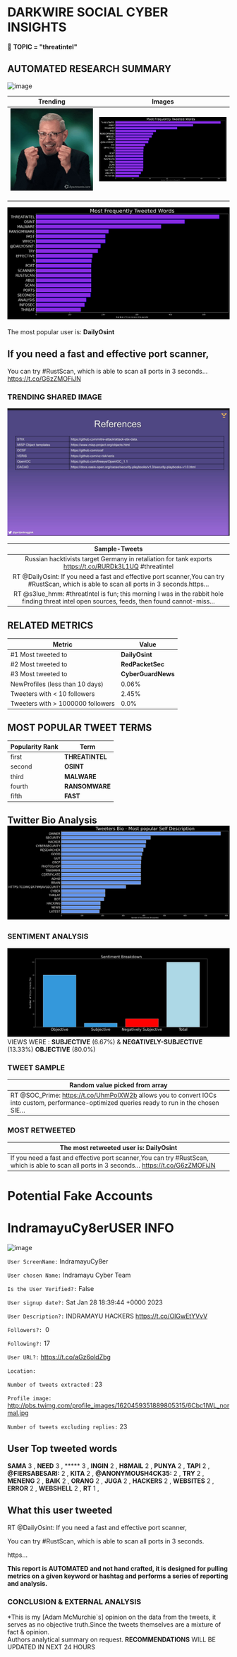 # DARKWIRE SOCIAL CYBER INSIGHTS 
&#x1F34E; **TOPIC = "threatintel"**

## AUTOMATED RESEARCH SUMMARY
  ![image](darkLogo.png)   

|  Trending  |   Images | 
:-------------------------:|:-------------------------:
|  ![image](assets/threatintel/imageFile1.jpg)     <img width=200/> | ![image](assets/threatintel/imageFile2.jpg) <img width=200/> |   
 
 
![image](assets/threatintel/TWEETS.png)
<br></br>
The most popular user is: **DailyOsint**  
 

## If you need a fast and effective port scanner,

You can try #RustScan, which is able to scan all ports in 3 seconds… https://t.co/G6zZMOFiJN 

  




### TRENDING SHARED IMAGE

![image](assets/threatintel/twitterPostedImage.png)



|                **Sample-Tweets**        |
| :-------------: |
| Russian hacktivists target Germany in retaliation for tank exports https://t.co/RURDk3L1UQ #threatintel |
| RT @DailyOsint: If you need a fast and effective port scanner,You can try #RustScan, which is able to scan all ports in 3 seconds.https… |
| RT @s3lue_hmm: #threatIntel is fun; this morning I was in the rabbit hole finding threat intel open sources, feeds, then found cannot-miss… |

## RELATED METRICS<br>
| Metric | Value |
| ------------- | ------------- |
| #1 Most tweeted to  | **DailyOsint** |
| #2 Most tweeted to  | **RedPacketSec** |
| #3 Most tweeted to  | **CyberGuardNews** |
| NewProfiles (less than 10 days) | 0.06%  |
| Tweeters with < 10 followers  | 2.45%|
| Tweeters with > 1000000 followers  | 0.0%  |



## MOST POPULAR TWEET TERMS 


| Popularity Rank  | Term |
| ------------- | ------------- |
| first  | **THREATINTEL**  |
| second  | **OSINT**  |
| third  | **MALWARE** |
| fourth  | **RANSOMWARE**  |
| fifth  | **FAST**  |


## Twitter Bio Analysis![image](assets/threatintel/BIO.png)
### SENTIMENT ANALYSIS
![image](assets/threatintel/sentiment.png)
VIEWS WERE : **SUBJECTIVE**  (6.67%) & **NEGATIVELY-SUBJECTIVE** (13.33%) **OBJECTIVE** (80.0%)

### TWEET SAMPLE 
| Random value picked from array |
| ------------- |
|RT @SOC_Prime: https://t.co/UhmPoIXW2b allows you to convert IOCs into custom, performance-optimized queries ready to run in the chosen SIE… |

### MOST RETWEETED 

| The most retweeted user is: **DailyOsint**  |
| ------------- |
| If you need a fast and effective port scanner,You can try #RustScan, which is able to scan all ports in 3 seconds… https://t.co/G6zZMOFiJN |

# Potential Fake Accounts
 
# IndramayuCy8erUSER INFO
![image](http://pbs.twimg.com/profile_images/1620459351889805315/6Cbc1IWL_normal.jpg)
 
`User ScreenName:` IndramayuCy8er 
 
`User chosen Name:` Indramayu Cyber Team 
 
`Is the User Verified?:` False 
 
`User signup date?:` Sat Jan 28 18:39:44 +0000 2023 
 
`User Description?:` INDRAMAYU HACKERS 
https://t.co/OlGwEtYVvV 
 
`Followers?: `0 
 
`Following?:` 17 
 
`User URL?:` https://t.co/aGz6oldZbg 
 
`Location:`  
 
`Number of tweets extracted`  : 23 
 
`Profile image:` http://pbs.twimg.com/profile_images/1620459351889805315/6Cbc1IWL_normal.jpg 
 
`Number of tweets excluding replies:` 23 
 

 

 
## User Top tweeted words 
 
**SAMA** 3 , **NEED** 3 , ***** 3 , **INGIN** 2 , **H8MAIL** 2 , **PUNYA** 2 , **TAPI** 2 , **@FIERSABESARI:** 2 , **KITA** 2 , **@ANONYMOUSH4CK35:** 2 , **TRY** 2 , **MENENG** 2 , **BAIK** 2 , **ORANG** 2 , **JUGA** 2 , **HACKERS** 2 , **WEBSITES** 2 , **ERROR** 2 , **WEBSHELL** 2 , **RT** 1 , 
 
## What this user tweeted
 
RT @DailyOsint: If you need a fast and effective port scanner,

You can try #RustScan, which is able to scan all ports in 3 seconds.

https…
 

<b> This report is AUTOMATED and not hand crafted, it is designed for pulling metrics on a given keyword or hashtag and performs a series of reporting and analysis.</b>  
### CONCLUSION & EXTERNAL ANALYSIS

*This is my [Adam McMurchie`s] opinion on the data from the tweets, it serves as no objective truth.Since the tweets themselves are a mixture of fact & opinion.<br>
Authors analytical summary on request.
**RECOMMENDATIONS** WILL BE UPDATED IN NEXT  24 HOURS <br>